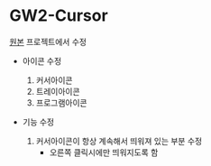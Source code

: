 GW2-Cursor
==========

[원본](https://github.com/fritzw/gw2-cursor) 프로젝트에서 수정

- 아이콘 수정
	1. 커서아이콘
	2. 트레이아이콘 
	3. 프로그램아이콘

- 기능 수정
	1. 커서아이콘이 항상 계속해서 띄워져 있는 부분 수정
		- 오른쪽 클릭시에만 띄워지도록 함
